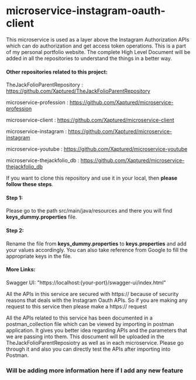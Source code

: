 # microservice-instagram-oauth-client

This microservice is used as a layer above the Instagram Authorization APIs which can do authorization and get access token operations.
This is a part of my personal portfolio website.
The complete High Level Document will be added in all the repositories to understand the things in a better way.

#### Other repositories related to this project:

TheJackFolioParentRepository : https://github.com/Xaptured/TheJackFolioParentRepository

microservice-profession : https://github.com/Xaptured/microservice-profession

microservice-client : https://github.com/Xaptured/microservice-client

microservice-instagram : https://github.com/Xaptured/microservice-instagram

microservice-youtube : https://github.com/Xaptured/microservice-youtube

microservice-thejackfolio_db : https://github.com/Xaptured/microservice-thejackfolio_db

If you want to clone this repository and use it in your local, then **please follow these steps**.

#### Step 1:
Please go to the path src/main/java/resources and there you will find **keys_dummy.properties** file.

#### Step 2:
Rename the file from **keys_dummy.properties** to **keys.properties** and add your values accordingly.
You can also take reference from Google to fill the appropriate keys in the file.


#### More Links:
Swagger UI: "https://localhost:{your-port}/swagger-ui/index.html"

All the APIs in this service are secured with https:// because of security reasons that deals with the Instagram Oauth APIs. So if you are making any request to this service then please make a https:// request

All the APIs related to this service has been documented in a postman_collection file which can be viewed by importing in postman application. It gives you better idea regarding APIs and the parameters that we are passing into them.
This doscument will be uploaded in the TheJackFolioParentReposiotry as well as in each microservice. Please go through it and also you can directly test the APIs after importing into Postman.

### Will be adding more information here if I add any new feature 
